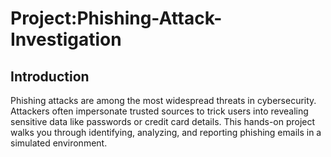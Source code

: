 # Project:Phishing-Attack-Investigation
## Introduction
Phishing attacks are among the most widespread threats in cybersecurity. Attackers often impersonate trusted sources to trick users into revealing sensitive data like passwords or credit card details.
This hands-on project walks you through identifying, analyzing, and reporting phishing emails in a simulated environment.

